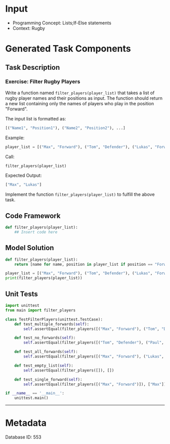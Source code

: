 # Input
- Programming Concept: Lists;If-Else statements
- Context: Rugby

# Generated Task Components
## Task Description
### Exercise: Filter Rugby Players

Write a function named `filter_players(player_list)` that takes a list of rugby player names and their positions as input. The function should return a new list containing only the names of players who play in the position "Forward".

The input list is formatted as:
```python
[("Name1", "Position1"), ("Name2", "Position2"), ...]
```

Example:
```python
player_list = [("Max", "Forward"), ("Tom", "Defender"), ("Lukas", "Forward"), ("Paul", "Winger")]
```

Call:
```python
filter_players(player_list)
```

Expected Output:
```python
["Max", "Lukas"]
```

Implement the function `filter_players(player_list)` to fulfill the above task.

## Code Framework
```python
def filter_players(player_list):
    ## Insert code here
```

## Model Solution
```python
def filter_players(player_list):
    return [name for name, position in player_list if position == "Forward"]

player_list = [("Max", "Forward"), ("Tom", "Defender"), ("Lukas", "Forward"), ("Paul", "Winger")]
print(filter_players(player_list))
```

## Unit Tests
```python
import unittest
from main import filter_players

class TestFilterPlayers(unittest.TestCase):
    def test_multiple_forwards(self):
        self.assertEqual(filter_players([("Max", "Forward"), ("Tom", "Defender"), ("Lukas", "Forward"), ("Paul", "Winger")]), ["Max", "Lukas"])

    def test_no_forwards(self):
        self.assertEqual(filter_players([("Tom", "Defender"), ("Paul", "Winger")]), [])

    def test_all_forwards(self):
        self.assertEqual(filter_players([("Max", "Forward"), ("Lukas", "Forward")]), ["Max", "Lukas"])

    def test_empty_list(self):
        self.assertEqual(filter_players([]), [])

    def test_single_forward(self):
        self.assertEqual(filter_players([("Max", "Forward")]), ["Max"])

if __name__ == '__main__':
    unittest.main()
```
___
# Metadata
Database ID: 553
